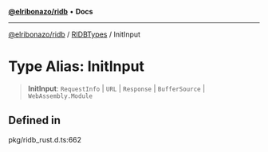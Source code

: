 [**@elribonazo/ridb**](../../../README.md) • **Docs**

***

[@elribonazo/ridb](../../../README.md) / [RIDBTypes](../README.md) / InitInput

# Type Alias: InitInput

> **InitInput**: `RequestInfo` \| `URL` \| `Response` \| `BufferSource` \| `WebAssembly.Module`

## Defined in

pkg/ridb\_rust.d.ts:662
